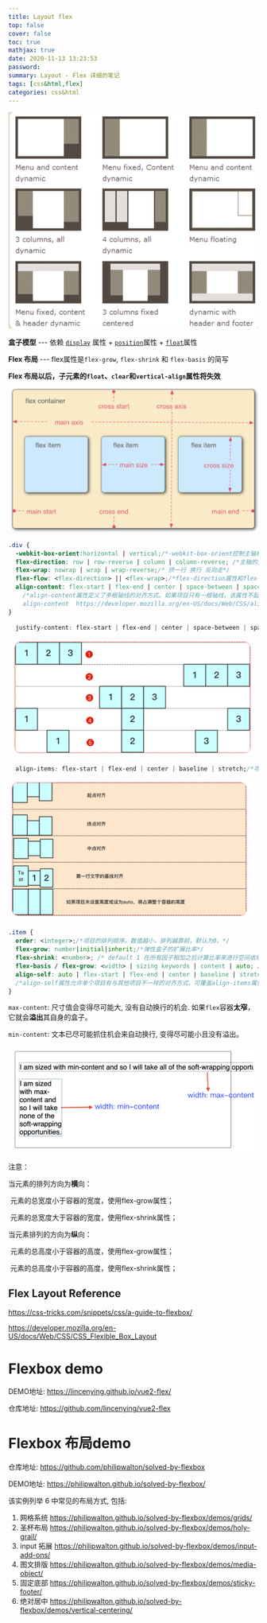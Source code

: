 ```yaml
---
title: Layout flex
top: false
cover: false
toc: true
mathjax: true
date: 2020-11-13 13:23:53
password:
summary: Layout - Flex 详细的笔记
tags: [css&html,flex]
categories: css&html
---
```


![](Layout-flex/1605245444171.png)

**盒子模型**   ---   依赖 [`display`](https://developer.mozilla.org/en-US/docs/Web/CSS/display) 属性 + [`position`](https://developer.mozilla.org/en-US/docs/Web/CSS/position)属性 + [`float`](https://developer.mozilla.org/en-US/docs/Web/CSS/float)属性

**Flex 布局**   ---   flex属性是`flex-grow`, `flex-shrink` 和 `flex-basis` 的简写 

**Flex 布局以后，子元素的`float`、`clear`和`vertical-align`属性将失效**

![](Layout-flex/1605247566336.png)

```css
.div {
  -webkit-box-orient:horizontal | vertical;/*-webkit-box-orient控制主轴和侧轴分别是哪一根 Safari 6.1 (及更新浏览器) 通过 -webkit-flex 属性支持*/
  flex-direction: row | row-reverse | column | column-reverse; /*主轴的方向*/
  flex-wrap: nowrap | wrap | wrap-reverse;/* 挤一行 换行 反向走*/
  flex-flow: <flex-direction> || <flex-wrap>;/*flex-direction属性和flex-wrap*/
  align-content: flex-start | flex-end | center | space-between | space-around | stretch;
    /*align-content属性定义了多根轴线的对齐方式。如果项目只有一根轴线，该属性不起作用。
    align-content  https://developer.mozilla.org/en-US/docs/Web/CSS/align-content  */
}
```

```css
  justify-content: flex-start | flex-end | center | space-between | space-around;/*项目在主轴上的对齐方式   左 右 中 两端&间隔对等 每个两侧间隔相等*/
```

![](Layout-flex/1605776747612.png)

```css
  align-items: flex-start | flex-end | center | baseline | stretch;/*项目对其方式 上下中 第一行文字的基线对齐 拉伸（默认）*/
```

![](Layout-flex/1605776777298.png)



```css
.item {
  order: <integer>;/*项目的排列顺序。数值越小，排列越靠前，默认为0。*/
  flex-grow: number|initial|inherit;/*弹性盒子的扩展比率*/
  flex-shrink: <number>; /* default 1 在所有因子相加之后计算比率来进行空间收缩*/
  flex-basis / flex-grow: <width> | sizing keywords | content | auto; /* default auto */
  align-self: auto | flex-start | flex-end | center | baseline | stretch;
  /*align-self属性允许单个项目有与其他项目不一样的对齐方式，可覆盖align-items属性*/
}
```

`max-content`: 尺寸值会变得尽可能大, 没有自动换行的机会. 如果`flex`容器**太窄**， 它就会**溢出**其自身的盒子。

`min-content`: 文本已尽可能抓住机会来自动换行, 变得尽可能小且没有溢出。

![](Layout-flex/1605774609826.png)

注意：

当元素的排列方向为**横**向：

​	元素的总宽度小于容器的宽度，使用flex-grow属性；

​	元素的总宽度大于容器的宽度，使用flex-shrink属性；

当元素排列的方向为**纵**向：

​	元素的总高度小于容器的高度，使用flex-grow属性；

​	元素的总高度小于容器的高度，使用flex-shrink属性；

## Flex Layout Reference

https://css-tricks.com/snippets/css/a-guide-to-flexbox/

https://developer.mozilla.org/en-US/docs/Web/CSS/CSS_Flexible_Box_Layout

#  Flexbox  demo

DEMO地址:
https://lincenying.github.io/vue2-flex/

仓库地址:
https://github.com/lincenying/vue2-flex

# Flexbox 布局demo

仓库地址:
https://github.com/philipwalton/solved-by-flexbox

DEMO地址:
https://philipwalton.github.io/solved-by-flexbox/

该实例列举 6 中常见的布局方式, 包括:

1. 网格系统
   https://philipwalton.github.io/solved-by-flexbox/demos/grids/
2. 圣杯布局
   https://philipwalton.github.io/solved-by-flexbox/demos/holy-grail/
3. input 拓展
   https://philipwalton.github.io/solved-by-flexbox/demos/input-add-ons/
4. 图文排版
   https://philipwalton.github.io/solved-by-flexbox/demos/media-object/
5. 固定底部
   https://philipwalton.github.io/solved-by-flexbox/demos/sticky-footer/
6. 绝对居中
   https://philipwalton.github.io/solved-by-flexbox/demos/vertical-centering/